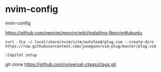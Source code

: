 # nvim-config
nvim-config


https://github.com/neovim/neovim/wiki/Installing-Neovim#ubuntu

```
curl -fLo ~/.local/share/nvim/site/autoload/plug.vim --create-dirs https://raw.githubusercontent.com/junegunn/vim-plug/master/plug.vim

:Copilot setup
```

git clone https://github.com/universal-ctags/ctags.git
